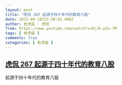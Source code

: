 ```yaml
---
layout: post
title: "虎侃 267 起源于四十年代的教育八股"
date: 2022-09-18T15:50:01.000Z
author: 老虎庙 · 虎侃
from: https://www.youtube.com/watch?v=DjJk-p2u-7M
tags: [ 老虎庙 ]
comments: True
categories: [ 老虎庙 ]
---
```

<!--1663516201000-->
[虎侃 267 起源于四十年代的教育八股](https://www.youtube.com/watch?v=DjJk-p2u-7M)
------

<div>
起源于四十年代的教育八股
</div>
